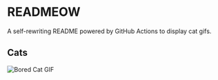# READMEOW

A self-rewriting README powered by GitHub Actions to display cat gifs.

## Cats

![Bored Cat GIF](https://media4.giphy.com/media/v1.Y2lkPTlhY2QwMmRhcmR2eXJkczFkZm5oenowa282dHo3OWViOXIwY3V0d2dsb25wcHhrMiZlcD12MV9naWZzX3NlYXJjaCZjdD1n/mlvseq9yvZhba/200.gif)
